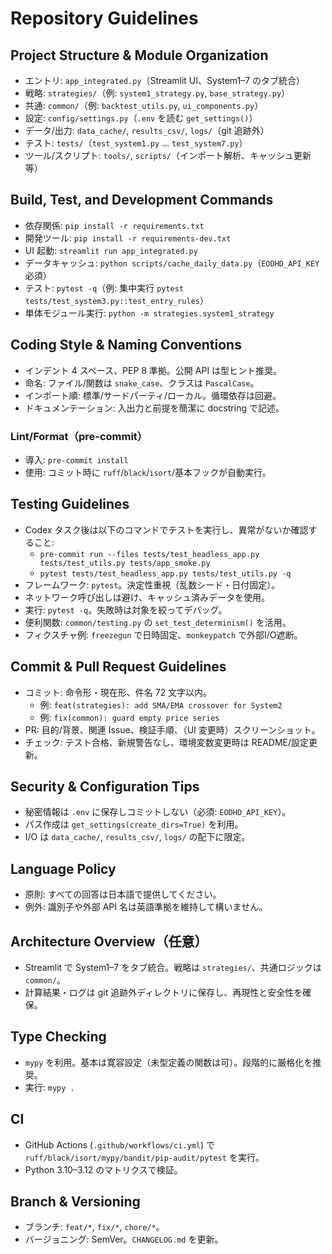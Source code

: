 # Repository Guidelines

## Project Structure & Module Organization
- エントリ: `app_integrated.py`（Streamlit UI、System1–7 のタブ統合）
- 戦略: `strategies/`（例: `system1_strategy.py`, `base_strategy.py`）
- 共通: `common/`（例: `backtest_utils.py`, `ui_components.py`）
- 設定: `config/settings.py`（`.env` を読む `get_settings()`）
- データ/出力: `data_cache/`, `results_csv/`, `logs/`（git 追跡外）
- テスト: `tests/`（`test_system1.py` … `test_system7.py`）
- ツール/スクリプト: `tools/`, `scripts/`（インポート解析、キャッシュ更新 等）

## Build, Test, and Development Commands
- 依存関係: `pip install -r requirements.txt`
- 開発ツール: `pip install -r requirements-dev.txt`
- UI 起動: `streamlit run app_integrated.py`
- データキャッシュ: `python scripts/cache_daily_data.py`（`EODHD_API_KEY` 必須）
- テスト: `pytest -q`（例: 集中実行 `pytest tests/test_system3.py::test_entry_rules`）
- 単体モジュール実行: `python -m strategies.system1_strategy`

## Coding Style & Naming Conventions
- インデント 4 スペース、PEP 8 準拠。公開 API は型ヒント推奨。
- 命名: ファイル/関数は `snake_case`、クラスは `PascalCase`。
- インポート順: 標準/サードパーティ/ローカル。循環依存は回避。
- ドキュメンテーション: 入出力と前提を簡潔に docstring で記述。

### Lint/Format（pre-commit）
- 導入: `pre-commit install`
- 使用: コミット時に `ruff`/`black`/`isort`/基本フックが自動実行。

## Testing Guidelines
- Codex タスク後は以下のコマンドでテストを実行し、異常がないか確認すること:
  - `pre-commit run --files tests/test_headless_app.py tests/test_utils.py tests/app_smoke.py`
  - `pytest tests/test_headless_app.py tests/test_utils.py -q`
- フレームワーク: `pytest`。決定性重視（乱数シード・日付固定）。
- ネットワーク呼び出しは避け、キャッシュ済みデータを使用。
- 実行: `pytest -q`。失敗時は対象を絞ってデバッグ。
 - 便利関数: `common/testing.py` の `set_test_determinism()` を活用。
 - フィクスチャ例: `freezegun` で日時固定、`monkeypatch` で外部I/O遮断。

## Commit & Pull Request Guidelines
- コミット: 命令形・現在形、件名 72 文字以内。
  - 例: `feat(strategies): add SMA/EMA crossover for System2`
  - 例: `fix(common): guard empty price series`
- PR: 目的/背景、関連 Issue、検証手順、（UI 変更時）スクリーンショット。
- チェック: テスト合格、新規警告なし、環境変数変更時は README/設定更新。

## Security & Configuration Tips
- 秘密情報は `.env` に保存しコミットしない（必須: `EODHD_API_KEY`）。
- パス作成は `get_settings(create_dirs=True)` を利用。
- I/O は `data_cache/`, `results_csv/`, `logs/` の配下に限定。

## Language Policy
- 原則: すべての回答は日本語で提供してください。
- 例外: 識別子や外部 API 名は英語準拠を維持して構いません。

## Architecture Overview（任意）
- Streamlit で System1–7 をタブ統合。戦略は `strategies/`、共通ロジックは `common/`。
- 計算結果・ログは git 追跡外ディレクトリに保存し、再現性と安全性を確保。

## Type Checking
- `mypy` を利用。基本は寛容設定（未型定義の関数は可）。段階的に厳格化を推奨。
- 実行: `mypy .`

## CI
- GitHub Actions (`.github/workflows/ci.yml`) で `ruff/black/isort/mypy/bandit/pip-audit/pytest` を実行。
- Python 3.10–3.12 のマトリクスで検証。

## Branch & Versioning
- ブランチ: `feat/*`, `fix/*`, `chore/*`。
- バージョニング: SemVer。`CHANGELOG.md` を更新。

